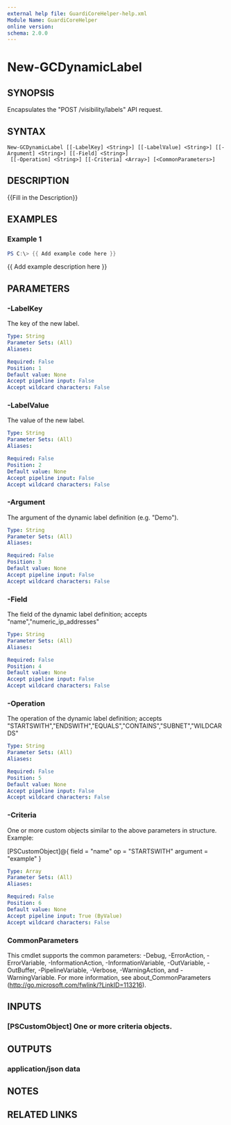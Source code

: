 ```yaml
---
external help file: GuardiCoreHelper-help.xml
Module Name: GuardiCoreHelper
online version:
schema: 2.0.0
---
```


# New-GCDynamicLabel

## SYNOPSIS
Encapsulates the "POST /visibility/labels" API request.

## SYNTAX

```
New-GCDynamicLabel [[-LabelKey] <String>] [[-LabelValue] <String>] [[-Argument] <String>] [[-Field] <String>]
 [[-Operation] <String>] [[-Criteria] <Array>] [<CommonParameters>]
```

## DESCRIPTION
{{Fill in the Description}}

## EXAMPLES

### Example 1
```powershell
PS C:\> {{ Add example code here }}
```

{{ Add example description here }}

## PARAMETERS

### -LabelKey
The key of the new label.

```yaml
Type: String
Parameter Sets: (All)
Aliases:

Required: False
Position: 1
Default value: None
Accept pipeline input: False
Accept wildcard characters: False
```

### -LabelValue
The value of the new label.

```yaml
Type: String
Parameter Sets: (All)
Aliases:

Required: False
Position: 2
Default value: None
Accept pipeline input: False
Accept wildcard characters: False
```

### -Argument
The argument of the dynamic label definition (e.g.
"Demo").

```yaml
Type: String
Parameter Sets: (All)
Aliases:

Required: False
Position: 3
Default value: None
Accept pipeline input: False
Accept wildcard characters: False
```

### -Field
The field of the dynamic label definition; accepts "name","numeric_ip_addresses"

```yaml
Type: String
Parameter Sets: (All)
Aliases:

Required: False
Position: 4
Default value: None
Accept pipeline input: False
Accept wildcard characters: False
```

### -Operation
The operation of the dynamic label definition; accepts "STARTSWITH","ENDSWITH","EQUALS","CONTAINS","SUBNET","WILDCARDS"

```yaml
Type: String
Parameter Sets: (All)
Aliases:

Required: False
Position: 5
Default value: None
Accept pipeline input: False
Accept wildcard characters: False
```

### -Criteria
One or more custom objects similar to the above parameters in structure.
Example:

\[PSCustomObject\]@{
	field = "name"
	op = "STARTSWITH"
	argument = "example"
}

```yaml
Type: Array
Parameter Sets: (All)
Aliases:

Required: False
Position: 6
Default value: None
Accept pipeline input: True (ByValue)
Accept wildcard characters: False
```

### CommonParameters
This cmdlet supports the common parameters: -Debug, -ErrorAction, -ErrorVariable, -InformationAction, -InformationVariable, -OutVariable, -OutBuffer, -PipelineVariable, -Verbose, -WarningAction, and -WarningVariable.
For more information, see about_CommonParameters (http://go.microsoft.com/fwlink/?LinkID=113216).

## INPUTS

### [PSCustomObject] One or more criteria objects.
## OUTPUTS

### application/json data
## NOTES

## RELATED LINKS
